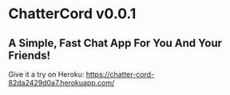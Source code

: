 # ChatterCord v0.0.1
## A Simple, Fast Chat App For You And Your Friends!
Give it a try on Heroku: https://chatter-cord-82da2429d0a7.herokuapp.com/
